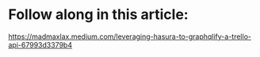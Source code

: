 # Follow along in this article:
https://madmaxlax.medium.com/leveraging-hasura-to-graphqlify-a-trello-api-67993d3379b4
